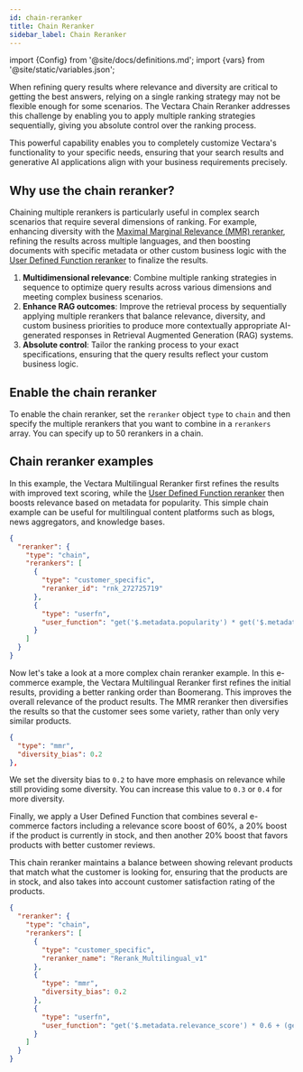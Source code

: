 ```yaml
---
id: chain-reranker
title: Chain Reranker
sidebar_label: Chain Reranker
---
```


import {Config} from '@site/docs/definitions.md';
import {vars} from '@site/static/variables.json';

When refining query results where relevance and diversity are critical to 
getting the best answers, relying on a single ranking strategy may not be 
flexible enough for some scenarios. The Vectara Chain Reranker 
addresses this challenge by enabling you to apply multiple ranking strategies 
sequentially, giving you absolute control over the ranking process. 

This powerful capability enables you to completely customize Vectara's 
functionality to your specific needs, ensuring that your search results and 
generative AI applications align with your business requirements precisely.

## Why use the chain reranker?

Chaining multiple rerankers is particularly useful in complex search scenarios
that require several dimensions of ranking. For example, enhancing 
diversity with the [Maximal Marginal Relevance (MMR) reranker](/docs/learn/mmr-reranker), refining 
the results across multiple languages, and then boosting documents with 
specific metadata or other custom business logic with the 
[User Defined Function reranker](/docs/learn/user-defined-function-reranker) to finalize the results.

1. **Multidimensional relevance**: Combine multiple ranking strategies in sequence 
   to optimize query results across various dimensions and meeting complex 
   business scenarios.
2. **Enhance RAG outcomes**: Improve the retrieval process by sequentially 
   applying multiple rerankers that balance relevance, diversity, and custom 
   business priorities to produce more contextually appropriate AI-generated 
   responses in Retrieval Augmented Generation (RAG) systems.
3. **Absolute control**: Tailor the ranking process to your exact specifications, 
   ensuring that the query results reflect your custom business logic.
   

## Enable the chain reranker

To enable the chain reranker, set the `reranker` object `type` to `chain` and then 
specify the multiple rerankers that you want to combine in a `rerankers` array. 
You can specify up to 50 rerankers in a chain.

## Chain reranker examples

In this example, the Vectara Multilingual Reranker first refines the results 
with improved text scoring, while the [User Defined Function reranker](/docs/learn/user-defined-function-reranker) 
then boosts relevance based on metadata for popularity. This simple chain 
example can be useful for multilingual content platforms such as blogs, news 
aggregators, and knowledge bases.


```json
{
  "reranker": {
    "type": "chain",
    "rerankers": [
      {
        "type": "customer_specific",
        "reranker_id": "rnk_272725719"
      },
      {
        "type": "userfn",
        "user_function": "get('$.metadata.popularity') * get('$.metadata.score')"
      }
    ]
  }
}

```
Now let's take a look at a more complex chain reranker example. In this 
e-commerce example, the Vectara Multilingual Reranker first refines the 
initial results, providing a better ranking order than Boomerang. This 
improves the overall relevance of the product results. The MMR reranker then 
diversifies the results so that the customer sees some variety, rather than 
only very similar products.

```json
{
  "type": "mmr",
  "diversity_bias": 0.2
},
```

We set the diversity bias to `0.2` to have more emphasis on relevance while 
still providing some diversity. You can increase this value to `0.3` or `0.4` 
for more diversity.

Finally, we apply a User Defined Function that combines several e-commerce 
factors including a relevance score boost of 60%, a 20% boost if the product 
is currently in stock, and then another 20% boost that favors products with 
better customer reviews.

This chain reranker maintains a balance between showing relevant products that 
match what the customer is looking for, ensuring that the products are in 
stock, and also takes into account customer satisfaction rating of the 
products.

```json
{
  "reranker": {
    "type": "chain",
    "rerankers": [
      {
        "type": "customer_specific",
        "reranker_name": "Rerank_Multilingual_v1"
      },
      {
        "type": "mmr",
        "diversity_bias": 0.2
      },
      {
        "type": "userfn",
        "user_function": "get('$.metadata.relevance_score') * 0.6 + (get('$.metadata.in_stock') ? 0.2 : 0) + get('$.metadata.customer_rating') * 0.2"
      }
    ]
  }
}
```

